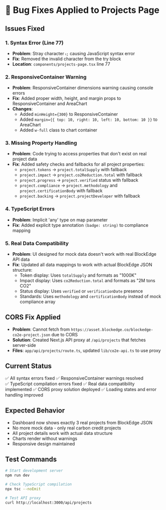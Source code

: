 # 🔧 Bug Fixes Applied to Projects Page

## Issues Fixed

### 1. **Syntax Error (Line 77)**
- **Problem**: Stray character `เ;` causing JavaScript syntax error
- **Fix**: Removed the invalid character from the try block
- **Location**: `components/projects-page.tsx` line 77

### 2. **ResponsiveContainer Warning**
- **Problem**: ResponsiveContainer dimensions warning causing console errors
- **Fix**: Added proper width, height, and margin props to ResponsiveContainer and AreaChart
- **Changes**:
  - Added `minHeight={300}` to ResponsiveContainer
  - Added `margin={{ top: 10, right: 10, left: 10, bottom: 10 }}` to AreaChart
  - Added `w-full` class to chart container

### 3. **Missing Property Handling**
- **Problem**: Code trying to access properties that don't exist on real project data
- **Fix**: Added safety checks and fallbacks for all project properties:
  - `project.tokens` → `project.totalSupply` with fallback
  - `project.impact` → `project.co2Reduction.total` with fallback  
  - `project.progress` → `project.verified` status with fallback
  - `project.compliance` → `project.methodology` and `project.certificationBody` with fallback
  - `project.backing` → `project.projectDeveloper` with fallback

### 4. **TypeScript Errors**
- **Problem**: Implicit 'any' type on map parameter
- **Fix**: Added explicit type annotation `(badge: string)` to compliance mapping

### 5. **Real Data Compatibility**
- **Problem**: UI designed for mock data doesn't work with real BlockEdge API data
- **Fix**: Updated all data mappings to work with actual BlockEdge JSON structure:
  - Token display: Uses `totalSupply` and formats as "1000K"
  - Impact display: Uses `co2Reduction.total` and formats as "2M tons CO2"
  - Status display: Uses `verified` or `verificationDate` presence
  - Standards: Uses `methodology` and `certificationBody` instead of mock compliance array

## CORS Fix Applied
- **Problem**: Cannot fetch from `https://asset.blockedge.co/blockedge-co2e-project.json` due to CORS
- **Solution**: Created Next.js API proxy at `/api/projects` that fetches server-side
- **Files**: `app/api/projects/route.ts`, updated `lib/co2e-api.ts` to use proxy

## Current Status
✅ All syntax errors fixed
✅ ResponsiveContainer warnings resolved  
✅ TypeScript compilation errors fixed
✅ Real data compatibility implemented
✅ CORS proxy solution deployed
✅ Loading states and error handling improved

## Expected Behavior
- Dashboard now shows exactly 3 real projects from BlockEdge JSON
- No more mock data - only real carbon credit projects
- All project details work with actual data structure
- Charts render without warnings
- Responsive design maintained

## Test Commands
```bash
# Start development server
npm run dev

# Check TypeScript compilation
npx tsc --noEmit

# Test API proxy
curl http://localhost:3000/api/projects
```
